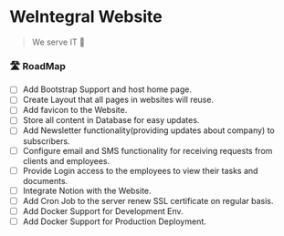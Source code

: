 # WeIntegral Website

> We serve IT 🚀

### 🛣 RoadMap
- [ ] Add Bootstrap Support and host home page.
- [ ] Create Layout that all pages in websites will reuse.
- [ ] Add favicon to the Website.
- [ ] Store all content in Database for easy updates.
- [ ] Add Newsletter functionality(providing updates about company) to subscribers.
- [ ] Configure email and SMS functionality for receiving requests from clients and employees.
- [ ] Provide Login access to the employees to view their tasks and documents.
- [ ] Integrate Notion with the Website.
- [ ] Add Cron Job to the server renew SSL certificate on regular basis.
- [ ] Add Docker Support for Development Env.
- [ ] Add Docker Support for Production Deployment.
